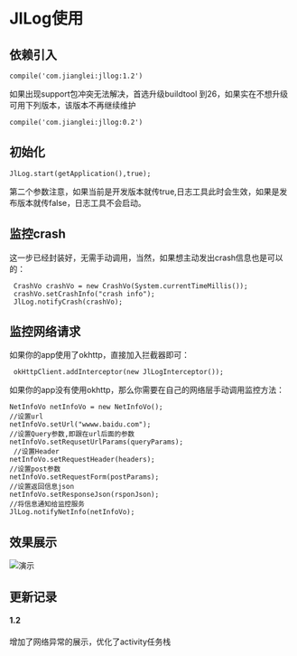 # JlLog使用
## 依赖引入
```
compile('com.jianglei:jllog:1.2')
```
如果出现support包冲突无法解决，首选升级buildtool 到26，如果实在不想升级可用下列版本，该版本不再继续维护
```
compile('com.jianglei:jllog:0.2')
```

## 初始化
```
JlLog.start(getApplication(),true);
```
第二个参数注意，如果当前是开发版本就传true,日志工具此时会生效，如果是发布版本就传false，日志工具不会启动。
## 监控crash
这一步已经封装好，无需手动调用，当然，如果想主动发出crash信息也是可以的：
```
 CrashVo crashVo = new CrashVo(System.currentTimeMillis());
 crashVo.setCrashInfo("crash info");
 JlLog.notifyCrash(crashVo);
```
## 监控网络请求
如果你的app使用了okhttp，直接加入拦截器即可：
```
 okHttpClient.addInterceptor(new JlLogInterceptor());
```
如果你的app没有使用okhttp，那么你需要在自己的网络层手动调用监控方法：
```
NetInfoVo netInfoVo = new NetInfoVo();
//设置url
netInfoVo.setUrl("wwww.baidu.com");
//设置Query参数,即跟在url后面的参数
netInfoVo.setRequsetUrlParams(queryParams);
 //设置Header
netInfoVo.setRequestHeader(headers);
//设置post参数
netInfoVo.setRequestForm(postParams);
//设置返回信息json
netInfoVo.setResponseJson(rsponJson);
//将信息通知给监控服务
JlLog.notifyNetInfo(netInfoVo);
```

## 效果展示
![演示](http://7xpxx3.com1.z0.glb.clouddn.com/gif/blog/jllog.gif)

## 更新记录

#### 1.2
增加了网络异常的展示，优化了activity任务栈

